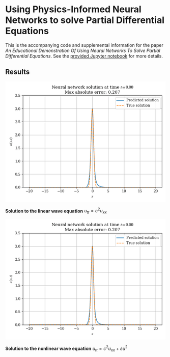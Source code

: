 # Using Physics-Informed Neural Networks to solve Partial Differential Equations

This is the accompanying code and supplemental information for the paper _An Educational Demonstration Of Using Neural Networks To Solve Partial Differential Equations_. See the [provided Jupyter notebook](./Reference.ipynb) for more details.

## Results

![An animation of the solution to the linear wave equation](pinn-linear-showcase.gif)

**Solution to the linear wave equation** $u_{tt} = c^2 u_{xx}$

![An animation of the solution to the nonlinear wave equation](pinn-linear-showcase.gif)

**Solution to the nonlinear wave equation** $u_{tt} = c^2 u_{xx} + \varepsilon u^2$
